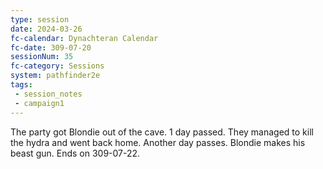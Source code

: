 ```yaml
---
type: session
date: 2024-03-26
fc-calendar: Dynachteran Calendar
fc-date: 309-07-20
sessionNum: 35
fc-category: Sessions
system: pathfinder2e
tags: 
 - session_notes
 - campaign1
---
```

The party got Blondie out of the cave.
1 day passed.
They managed to kill the hydra and went back home.
Another day passes.
Blondie makes his beast gun.
Ends on 309-07-22.